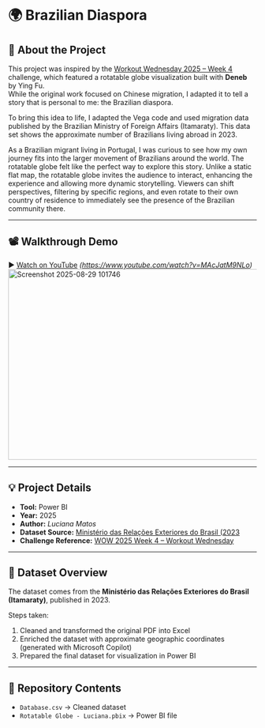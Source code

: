 # 🌍 Brazilian Diaspora

## 📖 About the Project
This project was inspired by the [Workout Wednesday 2025 – Week 4](https://workout-wednesday.com/) challenge, which featured a rotatable globe visualization built with **Deneb** by Ying Fu.  
While the original work focused on Chinese migration, I adapted it to tell a story that is personal to me: the Brazilian diaspora.

To bring this idea to life, I adapted the Vega code and used migration data published by the Brazilian Ministry of Foreign Affairs (Itamaraty). This data set shows the approximate number of Brazilians living abroad in 2023.

As a Brazilian migrant living in Portugal, I was curious to see how my own journey fits into the larger movement of Brazilians around the world. The rotatable globe felt like the perfect way to explore this story. Unlike a static flat map, the rotatable globe invites the audience to interact, enhancing the experience and allowing more dynamic storytelling. Viewers can shift perspectives, filtering by specific regions, and even rotate to their own country of residence to immediately see the presence of the Brazilian community there.

---
## 📽️ Walkthrough Demo
▶️ [Watch on YouTube](#) *(https://www.youtube.com/watch?v=MAcJatM9NLo)*
<img width="712" height="386" alt="Screenshot 2025-08-29 101746" src="https://github.com/user-attachments/assets/fcf9488e-cbdd-4aff-b0b4-773abaa97c05" />

---

## 💡 Project Details
- **Tool:** Power BI  
- **Year:** 2025  
- **Author:** *Luciana Matos*  
- **Dataset Source:** [Ministério das Relações Exteriores do Brasil (2023](https://www.gov.br/mre/pt-br/assuntos/portal-consular/comunidades-brasileiras-no-exterior-estatisticas-2023) 
- **Challenge Reference:** [WOW 2025 Week 4 – Workout Wednesday](https://workout-wednesday.com/)
---

## 📁 Dataset Overview
The dataset comes from the **Ministério das Relações Exteriores do Brasil (Itamaraty)**, published in 2023.  

Steps taken:
1. Cleaned and transformed the original PDF into Excel  
2. Enriched the dataset with approximate geographic coordinates (generated with Microsoft Copilot)  
3. Prepared the final dataset for visualization in Power BI  

---

## 📌 Repository Contents
- `Database.csv` → Cleaned dataset  
- `Rotatable Globe - Luciana.pbix` → Power BI file  


